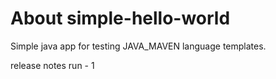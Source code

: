 # About simple-hello-world

Simple java app for testing JAVA_MAVEN language templates.

release notes
run - 1
